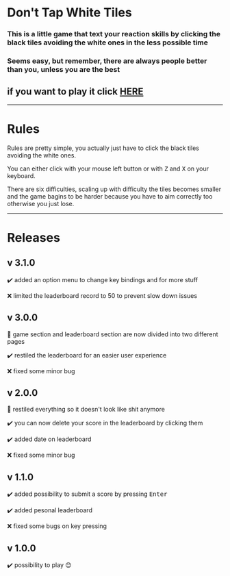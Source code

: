 # Don't Tap White Tiles
### This is a little game that text your reaction skills by clicking the black tiles avoiding the white ones in the less possible time</br>
### Seems easy, but remember, there are always people better than you, unless you are the best
## if you want to play it click [HERE](https://lucaparmeggiani.github.io/dontTapWhiteTiles.github.io/dontTapWhiteTiles/)</br>

<hr>

# Rules
<p> Rules are pretty simple, you actually just have to click the black tiles avoiding the white ones.
<p> You can either click with your mouse left button or with <kbd>Z</kbd> and <kbd>X</kbd> on your keyboard.
<p> There are six difficulties, scaling up with difficulty the tiles becomes smaller and the game bagins to be harder because you have to aim correctly too otherwise you just lose.

<hr>

# Releases
## v 3.1.0
<p>✔️ added an option menu to change key bindings and for more stuff
<p>❌ limited the leaderboard record to 50 to prevent slow down issues

## v 3.0.0
<p>🎉 game section and leaderboard section are now divided into two different pages
<p>✔️ restiled the leaderboard for an easier user experience
<p>❌ fixed some minor bug

## v 2.0.0
<p>🎉 restiled everything so it doesn't look like shit anymore
<p>✔️ you can now delete your score in the leaderboard by clicking them
<p>✔️ added date on leaderboard
<p>❌ fixed some minor bug

## v 1.1.0
<p>✔️ added possibility to submit a score by pressing <kbd>Enter</kbd>
<p>✔️ added pesonal leaderboard
<p>❌ fixed some bugs on key pressing

## v 1.0.0
<p>✔️ possibility to play 😊